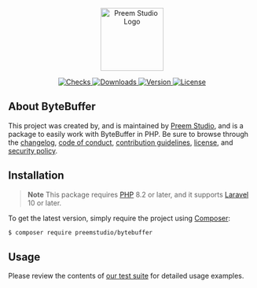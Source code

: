 <p align="center">
    <a href="https://preem.studio" target="_blank">
        <img src="https://raw.githubusercontent.com/PreemStudio/assets/main/logo-text.svg" width="128" alt="Preem Studio Logo" />
    </a>
</p>

<p align="center">
    <a href="https://github.com/PreemStudio/bytebuffer/actions">
        <img src="https://badge.sh/github/check-runs/PreemStudio/bytebuffer" alt="Checks" />
    </a>
    <a href="https://packagist.org/packages/preemstudio/bytebuffer">
        <img src="https://badge.sh/packagist/downloads/PreemStudio/bytebuffer" alt="Downloads" />
    </a>
    <a href="https://packagist.org/packages/preemstudio/bytebuffer">
        <img src="https://badge.sh/packagist/version/PreemStudio/bytebuffer" alt="Version" />
    </a>
    <a href="https://packagist.org/packages/preemstudio/bytebuffer">
        <img src="https://badge.sh/packagist/license/PreemStudio/bytebuffer" alt="License" />
    </a>
</p>

## About ByteBuffer

This project was created by, and is maintained by [Preem Studio](https://github.com/PreemStudio), and is a package to easily work with ByteBuffer in PHP. Be sure to browse through the [changelog](CHANGELOG.md), [code of conduct](.github/CODE_OF_CONDUCT.md), [contribution guidelines](.github/CONTRIBUTING.md), [license](LICENSE), and [security policy](.github/SECURITY.md).

## Installation

> **Note**
> This package requires [PHP](https://www.php.net/) 8.2 or later, and it supports [Laravel](https://laravel.com/) 10 or later.

To get the latest version, simply require the project using [Composer](https://getcomposer.org/):

```bash
$ composer require preemstudio/bytebuffer
```

## Usage

Please review the contents of [our test suite](/tests) for detailed usage examples.

